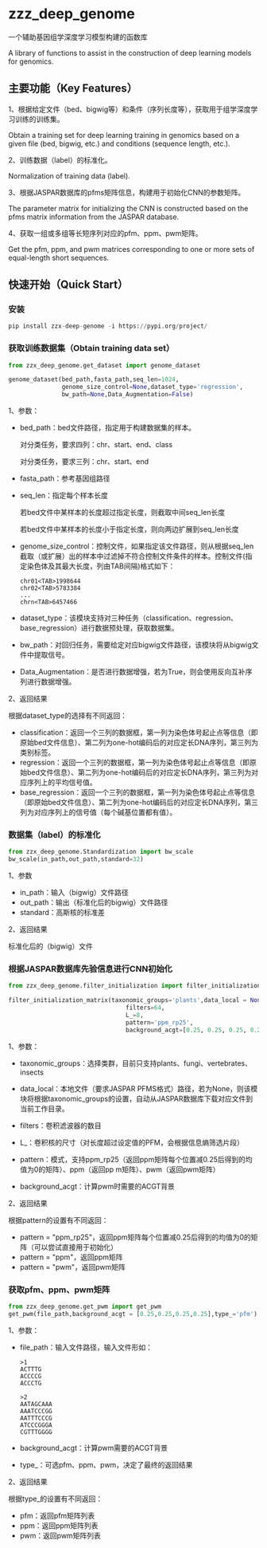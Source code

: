 # zzz_deep_genome

一个辅助基因组学深度学习模型构建的函数库

A library of functions to assist in the construction of deep learning models for genomics.



## 主要功能（Key Features）

1、根据给定文件（bed、bigwig等）和条件（序列长度等），获取用于组学深度学习训练的训练集。

Obtain a training set for deep learning training in genomics based on a given file (bed, bigwig, etc.) and conditions (sequence length, etc.).



2、训练数据（label）的标准化。

Normalization of training data (label).



3、根据JASPAR数据库的pfms矩阵信息，构建用于初始化CNN的参数矩阵。

The parameter matrix for initializing the CNN is constructed based on the pfms matrix information from the JASPAR database.



4、获取一组或多组等长短序列对应的pfm、ppm、pwm矩阵。

Get the pfm, ppm, and pwm matrices corresponding to one or more sets of equal-length short sequences.



## 快速开始（Quick Start）

### 安装

```python
pip install zzx-deep-genome -i https://pypi.org/project/
```



### 获取训练数据集（Obtain training data set）

```python
from zzx_deep_genome.get_dataset import genome_dataset

genome_dataset(bed_path,fasta_path,seq_len=1024,
               genome_size_control=None,dataset_type='regression',
               bw_path=None,Data_Augmentation=False)
```



1、参数：

- bed_path：bed文件路径，指定用于构建数据集的样本。

  对分类任务，要求四列：chr、start、end、class

  对分类任务，要求三列：chr、start、end

- fasta_path：参考基因组路径

- seq_len：指定每个样本长度

  若bed文件中某样本的长度超过指定长度，则截取中间seq_len长度

  若bed文件中某样本的长度小于指定长度，则向两边扩展到seq_len长度

- genome_size_control：控制文件，如果指定该文件路径，则从根据seq_len截取（或扩展）出的样本中过滤掉不符合控制文件条件的样本。控制文件(指定染色体及其最大长度，列由TAB间隔)格式如下：

  ```
  chr01<TAB>1998644
  chr02<TAB>5783384
  ...
  chrn<TAB>6457466
  ```

  

- dataset_type：该模块支持对三种任务（classification、regression、base_regression）进行数据预处理，获取数据集。

- bw_path：对回归任务，需要给定对应bigwig文件路径，该模块将从bigwig文件中提取信号。

- Data_Augmentation：是否进行数据增强，若为True，则会使用反向互补序列进行数据增强。



2、返回结果

根据dataset_type的选择有不同返回：

- classification：返回一个三列的数据框，第一列为染色体号起止点等信息（即原始bed文件信息）、第二列为one-hot编码后的对应定长DNA序列，第三列为类别标签。
- regression：返回一个三列的数据框，第一列为染色体号起止点等信息（即原始bed文件信息）、第二列为one-hot编码后的对应定长DNA序列，第三列为对应序列上的平均信号值。
- base_regression：返回一个三列的数据框，第一列为染色体号起止点等信息（即原始bed文件信息）、第二列为one-hot编码后的对应定长DNA序列，第三列为对应序列上的信号值（每个碱基位置都有值）。



### 数据集（label）的标准化

``` python
from zzx_deep_genome.Standardization import bw_scale
bw_scale(in_path,out_path,standard=32)
```



1、参数

- in_path：输入（bigwig）文件路径
- out_path：输出（标准化后的bigwig）文件路径
- standard：高斯核的标准差



2、返回结果

标准化后的（bigwig）文件



### 根据JASPAR数据库先验信息进行CNN初始化

```python
from zzx_deep_genome.filter_initialization import filter_initialization_matrix

filter_initialization_matrix(taxonomic_groups='plants',data_local = None,
                                 filters=64,
                                 L_=8,
                                 pattern='ppm_rp25',
                                 background_acgt=[0.25, 0.25, 0.25, 0.25])
```



1、参数：

- taxonomic_groups：选择类群，目前只支持plants、fungi、vertebrates、insects

- data_local：本地文件（要求JASPAR PFMS格式）路径，若为None，则该模块将根据taxonomic_groups的设置，自动从JASPAR数据库下载对应文件到当前工作目录。

- filters：卷积滤波器的数目

- L_：卷积核的尺寸（对长度超过设定值的PFM，会根据信息熵筛选片段）

- pattern：模式，支持ppm_rp25（返回ppm矩阵每个位置减0.25后得到的均值为0的矩阵）、ppm（返回pp m矩阵）、pwm（返回pwm矩阵）

- background_acgt：计算pwm时需要的ACGT背景

  

2、返回结果

根据pattern的设置有不同返回：

- pattern = "ppm_rp25"，返回ppm矩阵每个位置减0.25后得到的均值为0的矩阵（可以尝试直接用于初始化）
- pattern = "ppm"，返回ppm矩阵
- pattern = "pwm"，返回pwm矩阵



### 获取pfm、ppm、pwm矩阵

```python
from zzx_deep_genome.get_pwm import get_pwm
get_pwm(file_path,background_acgt = [0.25,0.25,0.25,0.25],type_='pfm')
```



1、参数：

- file_path：输入文件路径，输入文件形如：

  ``` 
  >1
  ACTTTG
  ACCCCG
  ACCCTG
  
  >2
  AATAGCAAA
  AAATCCCGG
  AATTTCCCG
  ATCCCGGGA
  CGTTTGGGG
  ```

  

- background_acgt：计算pwm需要的ACGT背景

- type_：可选pfm、ppm、pwm，决定了最终的返回结果



2、返回结果

根据type_的设置有不同返回：

- pfm：返回pfm矩阵列表
- ppm：返回ppm矩阵列表
- pwm：返回pwm矩阵列表

